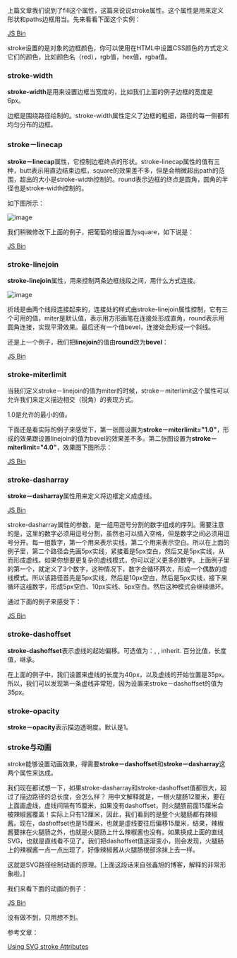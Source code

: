上篇文章我们说到了fill这个属性，这篇来说说stroke属性。这个属性是用来定义形状和paths边框用当。先来看看下面这个实例：

<a class="jsbin-embed" href="http://jsbin.com/jayoreya/1/embed?html,output">JS Bin</a><script src="http://static.jsbin.com/js/embed.js"></script>

stroke设置的是对象的边框颜色，你可以使用在HTML中设置CSS颜色的方式定义它们的颜色，比如颜色名（red），rgb值，hex值，rgba值。

### stroke-width

**stroke-width**是用来设置边框当宽度的，比如我们上面的例子边框的宽度是6px。

边框是围绕路径绘制的。stroke-width属性定义了边框的粗细，路径的每一侧都有均匀分布的边框。

### stroke－linecap

**stroke－linecap**属性，它控制边框终点的形状。stroke-linecap属性的值有三种，butt表示用直边结束边框，square的效果差不多，但是会稍微超出path的范围，超出的大小是stroke-width控制的。round表示边框的终点是圆角，圆角的半径也是stroke-width控制的。

如下图所示：

![image](http://jonibologna.com/content/images/2014/Jun/Screen-Shot-2014-06-29-at-3-24-33-PM.png)

我们稍微修改下上面的例子，把葡萄的根设置为square，如下说是：

<a class="jsbin-embed" href="http://jsbin.com/kahuhumo/1/embed?html,output">JS Bin</a><script src="http://static.jsbin.com/js/embed.js"></script>

### stroke-linejoin

**stroke-linejoin**属性，用来控制两条边框线段之间，用什么方式连接。

![image](http://jonibologna.com/content/images/2014/Jun/Screen-Shot-2014-06-29-at-5-23-14-PM.png)

折线是由两个线段连接起来的，连接处的样式由stroke-linejoin属性控制，它有三个可用的值，miter是默认值，表示用方形画笔在连接处形成直角，round表示用圆角连接，实现平滑效果。最后还有一个值bevel，连接处会形成一个斜线。

还是上一个例子，我们把**linejoin**的值由**round**改为**bevel**：

<a class="jsbin-embed" href="http://jsbin.com/sakuzazu/1/embed?html,output">JS Bin</a><script src="http://static.jsbin.com/js/embed.js"></script>

### stroke-miterlimit

当我们定义stroke－linejoin的值为miter的时候，stroke－miterlimit这个属性可以允许我们来定义描边相交（锐角）的表现方式。

1.0是允许的最小的值。

下面还是看实际的例子来感受下，第一张图设置为**stroke－miterlimit="1.0"**，形成的效果跟设置linejoin的值为bevel的效果差不多。第二张图设置为**stroke－miterlimit="4.0"**，效果图下图所示：

<a class="jsbin-embed" href="http://jsbin.com/wesugibe/1/embed">JS Bin</a><script src="http://static.jsbin.com/js/embed.js"></script>

### stroke-dasharray

**stroke－dasharray**属性用来定义将边框定义成虚线。

<a class="jsbin-embed" href="http://jsbin.com/tiqijope/1/embed?html,output">JS Bin</a><script src="http://static.jsbin.com/js/embed.js"></script>

stroke-dasharray属性的参数，是一组用逗号分割的数字组成的序列。需要注意的是，这里的数字必须用逗号分割，虽然也可以插入空格，但是数字之间必须用逗号分开。每一组数字，第一个用来表示实线，第二个用来表示空白。所以在上面的例子里，第二个路径会先画5px实线，紧接着是5px空白，然后又是5px实线，从而形成虚线。如果你想要更复杂的虚线模式，你可以定义更多的数字。上面例子里的第一个，就定义了3个数字，这种情况下，数字会循环两次，形成一个偶数的虚线模式。所以该路径首先是5px实线，然后是10px空白，然后是5px实线，接下来循环这组数字，形成5px空白、10px实线、5px空白。然后这种模式会继续循环。

通过下面的例子来感受下：

<a class="jsbin-embed" href="http://jsbin.com/nurotiwo/1/embed?html,output">JS Bin</a><script src="http://static.jsbin.com/js/embed.js"></script>

### stroke-dashoffset

**stroke-dashoffset**表示虚线的起始偏移。可选值为：<percentage>, <length>, inherit. 百分比值，长度值，继承。

在上面的例子中，我们设置来虚线的长度为40px，以及虚线的开始位置是35px。所以，我们可以发现第一条虚线非常短，因为设置来stroke－dashoffset的值为35px。

### stroke-opacity

**stroke－opacity**表示描边透明度。默认是1。

### stroke与动画

stroke能够设置动画效果，得需要**stroke－dashoffset**和**stroke－dasharray**这两个属性来达成。

我们现在都试想一下，如果stroke-dasharray和stroke-dashoffset值都很大，超过了描边路径的总长度，会怎么样？
用中文解释就是，一根火腿肠12厘米，要在上面画虚线，虚线间隔有15厘米，如果没有dashoffset，则火腿肠前面15厘米会被辣椒酱覆盖！实际上只有12厘米，因此，我们看到的是整个火腿肠都有辣椒酱。现在，dashoffset也是15厘米，也就是虚线要往后偏移15厘米，结果，辣椒酱要抹在火腿肠之外，也就是火腿肠上什么辣椒酱也没有。如果换成上面的直线SVG，也就是直线看不见了。我们把dashoffset值逐渐变小，则会发现，火腿肠上的辣椒酱一点一点出现了，好像辣椒酱从火腿肠根部涂抹上去一样。

这就是SVG路径绘制动画的原理。[上面这段话来自张鑫旭的博客，解释的非常形象啦。]

我们来看下面的动画的例子：

<a class="jsbin-embed" href="http://jsbin.com/rovexoqu/1/embed">JS Bin</a><script src="http://static.jsbin.com/js/embed.js"></script>

没有做不到，只用想不到。

参考文章：

[Using SVG stroke Attributes](http://jonibologna.com/using-svg-stroke-attributes/)


